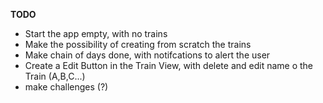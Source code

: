 
**TODO**

* Start the app empty, with no trains
* Make the possibility of creating from scratch the trains
* Make chain of days done, with notifcations to alert the user
* Create a Edit Button in the Train View, with delete and edit name o the Train (A,B,C...)
* make challenges (?)


